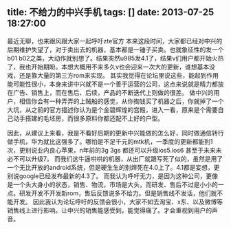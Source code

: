 title: 不给力的中兴手机
tags: []
date: 2013-07-25 18:27:00
---

最近无聊，也来跟风跟大家一起呼吁zte官方
本来这段时间，大家都已经对中兴的后期维护失望了，对于卖出去的机器，基本都是一锤子买卖。也就象征性的发一个b01 b02之类，大动作就别想了。结果突然u985发4.1了，结果v们用户都开始火热了，我也开始期盼。本想大概用不来多久v也会迎来一次大的更新，谁想基本没戏，还是靠大量的第三方rom来实现。
其实我觉得在论坛里说这些，能起到作用能可能性很小，本身来讲中兴就不是一个善于运营的公司，这点来说就是精力都放在广告、销售上，而在售后、后续，产品的不断迭代上则做的很差。
做中兴的用户，相信你会有一种弄弄的上贼船的感觉，从你掏钱买了机器之后，你就掉了一个大坑，从之前的官方描述你认为是个金碧辉煌的宫殿，进入一看，原来是个需要自己动手搭建的毛坯房，而很多原料你都还配不上好的户型。
<!--more-->
因此，从建议上来看，我是不看好后期的更新中兴能做的怎么好，同时做通信转行做手机，华为就比这强多了。哪怕是不足千元的mtk机，一季度的更新都能到1次，更别说业内良心苹果，n年前的3g 3gs 都还可以升级ios5.ios6 甚至于未来未必不可以升级7。
而我们这牛逼哄哄的机器，从出厂就跟写死了似的，虽然是用了一个无比开放的android系统，但是硬生生的别焊死在4.0上了。4.1都是妄想，更别说google已经发布最新的4.3了。
而我认为呼吁无力，是因为这种公司，更像是一个头大身小的状态，销售、物流，市场是大头，而研发、售后不过是小小的一点。研发开发不开发新rom，售后反馈说多不给力。但是销售线不发话，他们就不能开发。
因此我认为论坛呼吁的反馈会很小，大家不如去淘宝、x东、以及微博等销售线上进行影响。让中兴的销售能感受到，能觉得痛了。才会重视到用户的声音。